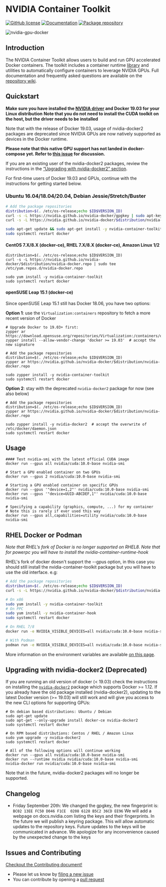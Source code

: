 # NVIDIA Container Toolkit

[![GitHub license](https://img.shields.io/github/license/NVIDIA/nvidia-docker?style=flat-square)](https://raw.githubusercontent.com/NVIDIA/nvidia-docker/master/LICENSE)
[![Documentation](https://img.shields.io/badge/documentation-wiki-blue.svg?style=flat-square)](https://github.com/NVIDIA/nvidia-docker/wiki)
[![Package repository](https://img.shields.io/badge/packages-repository-b956e8.svg?style=flat-square)](https://nvidia.github.io/nvidia-docker)

![nvidia-gpu-docker](https://cloud.githubusercontent.com/assets/3028125/12213714/5b208976-b632-11e5-8406-38d379ec46aa.png)

## Introduction
The NVIDIA Container Toolkit allows users to build and run GPU accelerated Docker containers. The toolkit includes a container runtime [library](https://github.com/NVIDIA/libnvidia-container) and utilities to automatically configure containers to leverage NVIDIA GPUs. Full documentation and frequently asked questions are available on the [repository wiki](https://github.com/NVIDIA/nvidia-docker/wiki).

## Quickstart

**Make sure you have installed the [NVIDIA driver](https://github.com/NVIDIA/nvidia-docker/wiki/Frequently-Asked-Questions#how-do-i-install-the-nvidia-driver) and Docker 19.03 for your Linux distribution**
**Note that you do not need to install the CUDA toolkit on the host, but the driver needs to be installed**

Note that with the release of Docker 19.03, usage of nvidia-docker2 packages are deprecated since NVIDIA GPUs are now natively supported as devices in the Docker runtime.

**Please note that this native GPU support has not landed in docker-compose yet. Refer to [this issue](https://github.com/docker/compose/issues/6691) for discussion.**

If you are an existing user of the nvidia-docker2 packages, review the instructions in the [“Upgrading with nvidia-docker2” section](https://github.com/NVIDIA/nvidia-docker/tree/master#upgrading-with-nvidia-docker2-deprecated).

For first-time users of Docker 19.03 and GPUs, continue with the instructions for getting started below.

### Ubuntu 16.04/18.04/20.04, Debian Jessie/Stretch/Buster
```sh
# Add the package repositories
distribution=$(. /etc/os-release;echo $ID$VERSION_ID)
curl -s -L https://nvidia.github.io/nvidia-docker/gpgkey | sudo apt-key add -
curl -s -L https://nvidia.github.io/nvidia-docker/$distribution/nvidia-docker.list | sudo tee /etc/apt/sources.list.d/nvidia-docker.list

sudo apt-get update && sudo apt-get install -y nvidia-container-toolkit
sudo systemctl restart docker
```

#### CentOS 7.X/8.X (docker-ce), RHEL 7.X/8.X (docker-ce), Amazon Linux 1/2
```
distribution=$(. /etc/os-release;echo $ID$VERSION_ID)
curl -s -L https://nvidia.github.io/nvidia-docker/$distribution/nvidia-docker.repo | sudo tee /etc/yum.repos.d/nvidia-docker.repo

sudo yum install -y nvidia-container-toolkit
sudo systemctl restart docker
```

#### openSUSE Leap 15.1 (docker-ce)

Since openSUSE Leap 15.1 still has Docker 18.06, you have two options:

**Option 1**: use the `Virtualization:containers` repository to fetch a more recent version of Docker

```console
# Upgrade Docker to 19.03+ first:
zypper ar https://download.opensuse.org/repositories/Virtualization:/containers/openSUSE_Leap_15.1/Virtualization:containers.repo
zypper install --allow-vendor-change 'docker >= 19.03'  # accept the new signature

# Add the package repositories
distribution=$(. /etc/os-release;echo $ID$VERSION_ID)
zypper ar https://nvidia.github.io/nvidia-docker/$distribution/nvidia-docker.repo

sudo zypper install -y nvidia-container-toolkit
sudo systemctl restart docker
```

**Option 2**: stay with the deprecated `nvidia-docker2` package for now (see also below)

```console
# Add the package repositories
distribution=$(. /etc/os-release;echo $ID$VERSION_ID)
zypper ar https://nvidia.github.io/nvidia-docker/$distribution/nvidia-docker.repo

sudo zypper install -y nvidia-docker2  # accept the overwrite of /etc/docker/daemon.json
sudo systemctl restart docker
```

## Usage
```
#### Test nvidia-smi with the latest official CUDA image
docker run --gpus all nvidia/cuda:10.0-base nvidia-smi

# Start a GPU enabled container on two GPUs
docker run --gpus 2 nvidia/cuda:10.0-base nvidia-smi

# Starting a GPU enabled container on specific GPUs
docker run --gpus '"device=1,2"' nvidia/cuda:10.0-base nvidia-smi
docker run --gpus '"device=UUID-ABCDEF,1"' nvidia/cuda:10.0-base nvidia-smi

# Specifying a capability (graphics, compute, ...) for my container
# Note this is rarely if ever used this way
docker run --gpus all,capabilities=utility nvidia/cuda:10.0-base nvidia-smi
```

## RHEL Docker or Podman

_Note that RHEL's fork of Docker is no longer supported on RHEL8._
_Note that for powerpc you will have to install the nvidia-container-runtime-hook_

RHEL's fork of docker doesn't support the --gpus option, in this case you should still install
the nvidia-container-toolkit package but you will have to use the old interface. e.g:
```bash
# Add the package repositories
distribution=$(. /etc/os-release;echo $ID$VERSION_ID)
curl -s -L https://nvidia.github.io/nvidia-docker/$distribution/nvidia-docker.repo | sudo tee /etc/yum.repos.d/nvidia-docker.repo

# On x86
sudo yum install -y nvidia-container-toolkit
# On PPC
sudo yum install -y nvidia-container-hook
sudo systemctl restart docker

# On RHEL 7/8
docker run -e NVIDIA_VISIBLE_DEVICES=all nvidia/cuda:10.0-base nvidia-smi

# With Podman
podman run -e NVIDIA_VISIBLE_DEVICES=all nvidia/cuda:10.0-base nvidia-smi
```

More information on the environment variables are available [on this page](https://github.com/NVIDIA/nvidia-container-runtime#environment-variables-oci-spec).

## Upgrading with nvidia-docker2 (Deprecated)

If you are running an old version of docker (< 19.03) check the instructions on installing the [`nvidia-docker2`](https://github.com/NVIDIA/nvidia-docker/wiki/Installation-(version-2.0)) package which supports Docker >= 1.12.
If you already have the old package installed (nvidia-docker2), updating to the latest Docker version (>= 19.03) will still work and will  give you access to the new CLI options for supporting GPUs:

```
# On debian based distributions: Ubuntu / Debian
sudo apt-get update
sudo apt-get --only-upgrade install docker-ce nvidia-docker2
sudo systemctl restart docker

# On RPM based distributions: Centos / RHEL / Amazon Linux
sudo yum upgrade -y nvidia-docker2
sudo systemctl restart docker

# All of the following options will continue working
docker run --gpus all nvidia/cuda:10.0-base nvidia-smi
docker run --runtime nvidia nvidia/cuda:10.0-base nvidia-smi
nvidia-docker run nvidia/cuda:10.0-base nvidia-smi
```

Note that in the future, nvidia-docker2 packages will no longer be supported.

## Changelog

* Friday September 20th:
  We changed the gpgkey, the new fingerprint is: `BC02 13EE FC50 D046 F1CE  0208 6128 B5C2 36CD EE96`
  We will add a webpage on docs.nvidia.com listing the keys and their fingerprints.
  In the future we will publish a keyring package. This will allow automatic updates to the repository keys.
  Future updates to the keys will be communicated in advance. We apologize for any inconvenience caused by the unexpected change to the keys


## Issues and Contributing

[Checkout the Contributing document!](CONTRIBUTING.md)

* Please let us know by [filing a new issue](https://github.com/NVIDIA/nvidia-docker/issues/new)
* You can contribute by opening a [pull request](https://help.github.com/articles/using-pull-requests/)
